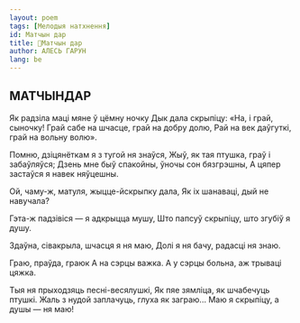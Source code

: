 ```yaml
---
layout: poem
tags: [Мелодыя натхнення]
id: Матчын дар
title: 🚧Матчын дар
author: АЛЕСЬ ГАРУН
lang: be
---
```



 
## МАТЧЫНДАР

Як радзіла маці мяне ў цёмну ночку Дык дала скрыпіцу: «На, і грай, сыночку! Грай сабе на шчасце, грай на добру долю, Рай на век даўгуткі, грай на вольну волю».

Помню, дзіцянёткам я з тугой ня знаўся, Жыў, як тая птушка, граў і забаўляўся; Дзень мне быў спакойны, ўночы сон бязгрэшны, А цяпер застаўся я навек няўцешны.

Ой, чаму-ж, матуля, жыцце-йскрыпку дала, Як іх шанаваці, дый не навучала?

Гэта-ж падзівіся — я адкрыцца мушу, Што папсуў скрыпіцу, што згубіў я душу.

Здаўна, сівакрыла, шчасця я ня маю, Долі я ня бачу, радасці ня знаю.

Граю, праўда, граюк А на сэрцы важка. А у сэрцы больна, аж трываці цяжка.

Тыя ня прыходзяць песні-весялушкі, Як пяе зямліца, як шчабечуць птушкі. Жаль з нудой заплачуць, глуха як заграю... Маю я скрыпіцу, а душы — ня маю!
